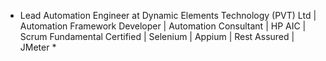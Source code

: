 * Lead Automation Engineer at Dynamic Elements Technology (PVT) Ltd | Automation Framework Developer | Automation Consultant | HP AIC | Scrum Fundamental Certified | Selenium | Appium | Rest Assured | JMeter *
